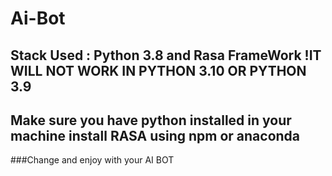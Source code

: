 # Ai-Bot

## Stack Used : Python 3.8 and Rasa FrameWork !IT WILL NOT WORK IN PYTHON 3.10 OR PYTHON 3.9 
## Make sure you have python installed in your machine install RASA using npm or anaconda 
###Change and enjoy with your AI BOT 
